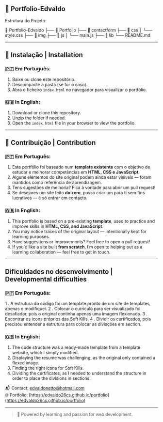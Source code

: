## 📁 Portfolio-Edvaldo

Estrutura do Projeto:

📁 Portfolio-Edvaldo
├── 📁 Portfolio
├── 📁 contactform
├── 📁 css
│ └── style.css
├── 📁 img
├── 📁 js
│ └── main.js
├── 📁 lib
└── README.md

---

## 🔧 Instalação | Installation

### 🇵🇹 Em Português:
1. Baixe ou clone este repositório.
2. Descompacte a pasta (se for o caso).
3. Abra o ficheiro `index.html` no navegador para visualizar o portfólio.

### 🇬🇧 In English:
1. Download or clone this repository.
2. Unzip the folder if needed.
3. Open the `index.html` file in your browser to view the portfolio.

---

## 🤝 Contribuição | Contribution

### 🇵🇹 Em Português:
1. Este portfólio foi baseado num **template existente** com o objetivo de estudar e melhorar competências em **HTML, CSS e JavaScript**.
2. Alguns elementos do site original podem ainda estar visíveis — foram mantidos como referência de aprendizagem.
3. Tens sugestões de melhoria? Fica à vontade para abrir um pull request!
4. Se desejares um site feito **do zero**, posso criar um para ti sem fins lucrativos — é só entrar em contacto.

### 🇬🇧 In English:
1. This portfolio is based on a pre-existing **template**, used to practice and improve skills in **HTML, CSS, and JavaScript**.
2. You may notice traces of the original layout — intentionally kept for learning purposes.
3. Have suggestions or improvements? Feel free to open a pull request!
4. If you'd like a site built **from scratch**, I’m open to helping out as a learning collaboration — feel free to get in touch.

---

## Dificuldades no desenvolvimento | Developmental difficulties

### 🇵🇹 Em Português:
1 . A estrutura do código foi um template pronto de um site de templates, apenas o modifiquei.
2 . Colocar o currículo para ser visualizado foi desafiador, pois o original continha apenas uma imagem flexionada.
3 . Encontrar os icons próprios das Soft Kills.
4 . Dividir os certificados, pois precisou entender a estrutura para colocar as divisções em section.

### 🇬🇧 In English:
1. The code structure was a ready-made template from a template website, which I simply modified.
2. Displaying the resume was challenging, as the original only contained a flexed image.
3. Finding the right icons for Soft Kills.
4. Dividing the certificates, as I needed to understand the structure in order to place the divisions in sections.

📬 Contact: [edvaldonetto@hotmail.com](mailto:edvaldonetto@hotmail.com)  
🌐 Portfolio: [https://edvaldo26cs.github.io/portfolio](https://edvaldo26cs.github.io/portfolio)

---

> 🚀 Powered by learning and passion for web development.  

